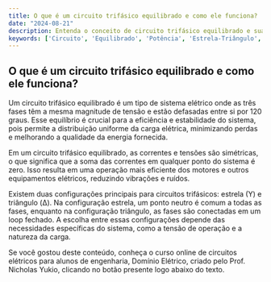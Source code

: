 ```yaml
---
title: O que é um circuito trifásico equilibrado e como ele funciona?
date: "2024-08-21"
description: Entenda o conceito de circuito trifásico equilibrado e sua importância em sistemas elétricos.
keywords: ['Circuito', 'Equilibrado', 'Potência', 'Estrela-Triângulo', 'Triângulo-Estrela']
---
```


## O que é um circuito trifásico equilibrado e como ele funciona?

Um circuito trifásico equilibrado é um tipo de sistema elétrico onde as três fases têm a mesma magnitude de tensão e estão defasadas entre si por 120 graus. Esse equilíbrio é crucial para a eficiência e estabilidade do sistema, pois permite a distribuição uniforme da carga elétrica, minimizando perdas e melhorando a qualidade da energia fornecida.

Em um circuito trifásico equilibrado, as correntes e tensões são simétricas, o que significa que a soma das correntes em qualquer ponto do sistema é zero. Isso resulta em uma operação mais eficiente dos motores e outros equipamentos elétricos, reduzindo vibrações e ruídos.

Existem duas configurações principais para circuitos trifásicos: estrela (Y) e triângulo (Δ). Na configuração estrela, um ponto neutro é comum a todas as fases, enquanto na configuração triângulo, as fases são conectadas em um loop fechado. A escolha entre essas configurações depende das necessidades específicas do sistema, como a tensão de operação e a natureza da carga.

Se você gostou deste conteúdo, conheça o curso online de circuitos elétricos para alunos de engenharia, Domínio Elétrico, criado pelo Prof. Nicholas Yukio, clicando no botão presente logo abaixo do texto.